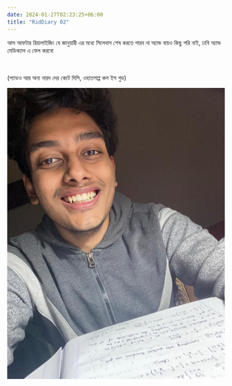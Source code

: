 ```yaml
---
date: 2024-01-27T02:23:25+06:00
title: "RidDiary 02"
---
```



আস আফটার রিয়ালাইজিং যে জানুয়ারী এর মধ্যে সিলেবাস শেষ করতে পারব না অ্যান্ড বায়ও কিছু পরি নাই, ঢাবি অ্যান্ড মেডিক্যাল এ ফেল করবো

<br>

(প্যাডও আর অন্য নারদ দের কেটে দিসি, ওহাতসাপ্প কল ইস গুড)

![ImgA](/images/IntegrationByPartsTodo.jpg)
